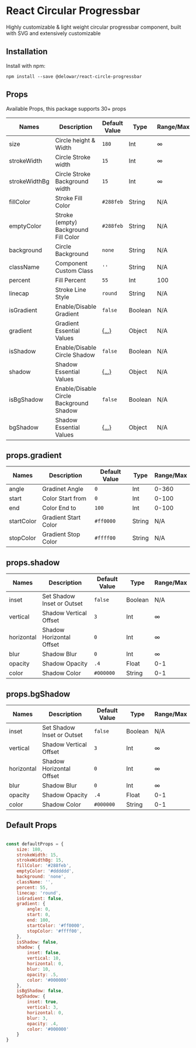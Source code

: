 # React Circular Progressbar

Highly customizable & light weight circular progressbar component, built with SVG and extensively customizable

## Installation

Install with npm:
```
npm install --save @delowar/react-circle-progressbar
```

## Props

Available Props, this package supports 30+ props

| **Names** | **Description** | **Default Value**  | **Type** | **Range/Max**
| ------ | ------ | ------ | ------ | ------ |
| size | Circle height & Width | `180` | Int | ∞ |
| strokeWidth | Circle Stroke width |  `15`  | Int | ∞ |
| strokeWidthBg | Circle Stroke Background width |  `15`  | Int | ∞ |
| fillColor | Stroke Fill Color |  `#288feb`  | String | N/A |
| emptyColor | Stroke (empty) Background Fill Color |  `#288feb`  | String | N/A |
| background | Circle Background |  `none`  | String | N/A |
| className | Component Custom Class |  `''`  | String | N/A |
| percent | Fill Percent |  `55`  | Int | 100 |
| linecap | Stroke Line Style |  `round`  | String | N/A |
| isGradient | Enable/Disable Gradient |  `false`  | Boolean | N/A |
| gradient | Gradient Essential Values | [{...}](#propsgradient)  | Object | N/A |
| isShadow | Enable/Disable Circle Shadow |  `false`  | Boolean | N/A |
| shadow | Shadow Essential Values | [{...}](#propsshadow)  | Object | N/A |
| isBgShadow | Enable/Disable Circle Background Shadow |  `false`  | Boolean | N/A |
| bgShadow | Shadow Essential Values | [{...}](#propsbgshadow)  | Object | N/A |


## props.gradient

| **Names** | **Description** | **Default Value**  | **Type** | **Range/Max**
| ------ | ------ | ------ | ------ | ------ |
| angle | Gradinet Angle | `0` | Int | 0-360 |
| start | Color Start from | `0` | Int | 0-100 |
| end | Color End to | `100` | Int | 0-100 |
| startColor | Gradient Start Color | `#ff0000` | String | N/A |
| stopColor | Gradient Stop Color | `#ffff00` | String | N/A |


## props.shadow

| **Names** | **Description** | **Default Value**  | **Type** | **Range/Max**
| ------ | ------ | ------ | ------ | ------ |
| inset | Set Shadow Inset or Outset | `false` | Boolean | N/A |
| vertical | Shadow Vertical Offset | `3` | Int | ∞ |
| horizontal | Shadow Horizontal Offset | `0` | Int | ∞ |
| blur | Shadow Blur | `0` | Int | ∞ |
| opacity | Shadow Opacity | `.4` | Float | 0-1 |
| color | Shadow Color | `#000000` | String | 0-1 |


## props.bgShadow

| **Names** | **Description** | **Default Value**  | **Type** | **Range/Max**
| ------ | ------ | ------ | ------ | ------ |
| inset | Set Shadow Inset or Outset | `false` | Boolean | N/A |
| vertical | Shadow Vertical Offset | `3` | Int | ∞ |
| horizontal | Shadow Horizontal Offset | `0` | Int | ∞ |
| blur | Shadow Blur | `0` | Int | ∞ |
| opacity | Shadow Opacity | `.4` | Float | 0-1 |
| color | Shadow Color | `#000000` | String | 0-1 |


## Default Props

```javascript

const defaultProps = {
    size: 180,
    strokeWidth: 15,
    strokeWidthBg: 15,
    fillColor: '#288feb',
    emptyColor: '#dddddd',
    background: 'none',
    className: '',
    percent: 55,
    linecap: 'round',
    isGradient: false,
    gradient: {
        angle: 0,
        start: 0,
        end: 100,
        startColor: '#ff0000',
        stopColor: '#ffff00',
    },
    isShadow: false,
    shadow: {
        inset: false,
        vertical: 10,
        horizontal: 0,
        blur: 10,
        opacity: .5,
        color: '#000000'
    },
    isBgShadow: false,
    bgShadow: {
        inset: true,
        vertical: 3,
        horizontal: 0,
        blur: 3,
        opacity: .4,
        color: '#000000'
    }
}
```
